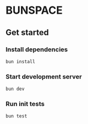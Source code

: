 # BUNSPACE

## Get started

### Install dependencies

`bun install`

### Start development server

`bun dev`

### Run init tests

`bun test`